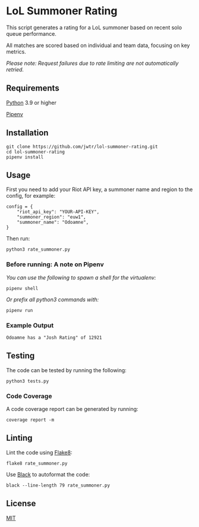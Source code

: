 # LoL Summoner Rating

This script generates a rating for a LoL summoner based on recent solo queue performance.

All matches are scored based on individual and team data, focusing on key metrics.

*Please note: Request failures due to rate limiting are not automatically retried.*

## Requirements

[Python](https://www.python.org) 3.9 or higher

[Pipenv](https://pypi.org/project/pipenv/)

## Installation

```
git clone https://github.com/jwtr/lol-summoner-rating.git
cd lol-summoner-rating
pipenv install
```

## Usage

First you need to add your Riot API key, a summoner name and region to the config, for example:

```
config = {
    "riot_api_key": "YOUR-API-KEY",
    "summoner_region": "euw1",
    "summoner_name": "Odoamne",
}
```

Then run:
```
python3 rate_summoner.py
```

### Before running: A note on Pipenv

*You can use the following to spawn a shell for the virtualenv:*
```
pipenv shell
```

*Or prefix all python3 commands with:*
```
pipenv run
```

### Example Output

```
Odoamne has a "Josh Rating" of 12921
```

## Testing

The code can be tested by running the following:
```
python3 tests.py
```

### Code Coverage

A code coverage report can be generated by running:
```
coverage report -m
```

## Linting

Lint the code using [Flake8](https://pypi.org/project/flake8/):
```
flake8 rate_summoner.py
```

Use [Black](https://pypi.org/project/black/) to autoformat the code:
```
black --line-length 79 rate_summoner.py
```

## License

[MIT](https://choosealicense.com/licenses/mit/)